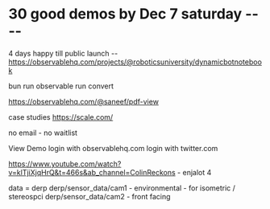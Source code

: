 # 30 good demos by Dec 7 saturday ---- 
4 days happy till public launch -- https://observablehq.com/projects/@roboticsuniversity/dynamicbotnotebook


bun run observable run convert

https://observablehq.com/@saneef/pdf-view

case studies https://scale.com/




no email - no waitlist


View Demo
login with observablehq.com
login with twitter.com


https://www.youtube.com/watch?v=klTjiXjqHrQ&t=466s&ab_channel=ColinReckons - enjalot 4

data = derp 
derp/sensor_data/cam1 - environmental - for isometric / stereospci
derp/sensor_data/cam2 - front facing
